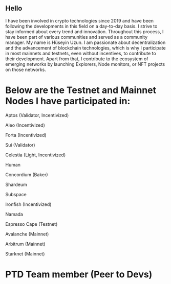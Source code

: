 ## Hello

I have been involved in crypto technologies since 2019 and have been following the developments in this field on a day-to-day basis. 
I strive to stay informed about every trend and innovation. Throughout this process, I have been part of various communities and served as a community manager. My name is Hüseyin Uzun. 
I am passionate about decentralization and the advancement of blockchain technologies, which is why I participate in most mainnets and testnets, even without incentives, to contribute to their development. Apart from that, I contribute to the ecosystem of emerging networks by launching Explorers, Node monitors, or NFT projects on those networks.

# Below are the Testnet and Mainnet Nodes I have participated in:

Aptos (Validator, Incentivized)

Aleo (Incentivized)

Forta (Incentivized)

Sui (Validator)

Celestia (Light, Incentivized)

Human

Concordium (Baker)

Shardeum

Subspace

Ironfish (Incentivized)

Namada

Espresso Cape (Testnet)

Avalanche (Mainnet)

Arbitrum (Mainnet)

Starknet (Mainnet)


# PTD Team member (Peer to Devs)
